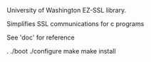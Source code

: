 University of Washington EZ-SSL library.  

Simplifies SSL communications for c programs

See 'doc' for reference

. ./boot
./configure
make
make install


